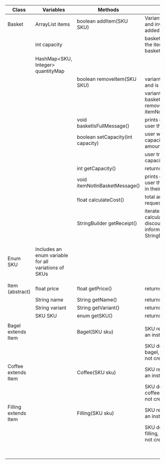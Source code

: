 

| Class                | Variables                                            | Methods                           | Scenario                                                                                                          | Output    |
|----------------------|------------------------------------------------------|-----------------------------------|-------------------------------------------------------------------------------------------------------------------|-----------|
| Basket               | ArrayList<Item> items                                | boolean addItem(SKU SKU)          | Variant exists in catalog and inventory, and is added.                                                            | true      |
|                      | int capacity                                         |                                   | basket is full and can't add the item. Calls basketIsFullMessage()                                                | false     |
|                      | HashMap<SKU, Integer> quantityMap                    |                                   |                                                                                                                   |           |
|                      |                                                      | boolean removeItem(SKU SKU)       | variant exists in basket, and is removed                                                                          | true      |
|                      |                                                      |                                   | variant does not exist in basket and can't be removed. Calls itemNotInBasketMessage()                             | false     |
|                      |                                                      | void basketIsFullMessage()        | prints error message for user that basket is full                                                                 |           |
|                      |                                                      | boolean setCapacity(int capacity) | user wants to change the capacity to a reasonable amount                                                          | true      |
|                      |                                                      |                                   | user tries to change capacity to 0 or less                                                                        | false     |
|                      |                                                      | int getCapacity()                 | returns capacity of basket                                                                                        | capacity  |
|                      |                                                      | void itemNotInBasketMessage()     | prints error message for user that item doesn't exist in their basket                                             |           |
|                      |                                                      | float calculateCost()             | total amount to pay is requested                                                                                  | totalCost |
|                      |                                                      | StringBuilder getReceipt()        | iterates through items and calculates potential discounts. Important information is appended to StringBuilder obj | receipt   |
|                      |                                                      |                                   |                                                                                                                   |           |
|                      |                                                      |                                   |                                                                                                                   |           |
|                      |                                                      |                                   |                                                                                                                   |           |
| Enum SKU             | includes an enum variable for all variations of SKUs |                                   |                                                                                                                   |           |
|                      |                                                      |                                   |                                                                                                                   |           |
|                      |                                                      |                                   |                                                                                                                   |           |
| Item (abstract)      | float price                                          | float getPrice()                  | returns price of item                                                                                             | price     |
|                      | String name                                          | String getName()                  | returns name of item                                                                                              | name      |
|                      | String variant                                       | String getVariant()               | returns variant of item                                                                                           | variant   |
|                      | SKU SKU                                              | enum getSKU()                     | returns SKU enum                                                                                                  | SKU       |
|                      |                                                      |                                   |                                                                                                                   |           |
| Bagel extends Item   |                                                      | Bagel(SKU sku)                    | SKU refers to a bagel, and an instance is created                                                                 |           |
|                      |                                                      |                                   | SKU does not refer to a bagel, and the instance is not created correctly                                          |           |
| Coffee extends Item  |                                                      | Coffee(SKU sku)                   | SKU refers to a coffee, and an instance is created                                                                |           |
|                      |                                                      |                                   | SKU does not refer to a coffee, and the instance is not created correctly                                         |           |
| Filling extends Item |                                                      | Filling(SKU sku)                  | SKU refers to a filling, and an instance is created                                                               |           |
|                      |                                                      |                                   | SKU does not refer to a filling, and the instance is not created correctly                                        |           |
|                      |                                                      |                                   |                                                                                                                   |           |
|                      |                                                      |                                   |                                                                                                                   |           |
|                      |                                                      |                                   |                                                                                                                   |           |
|                      |                                                      |                                   |                                                                                                                   |           |
|                      |                                                      |                                   |                                                                                                                   |           |
|                      |                                                      |                                   |                                                                                                                   |           |
|                      |                                                      |                                   |                                                                                                                   |           |
|                      |                                                      |                                   |                                                                                                                   |           |
